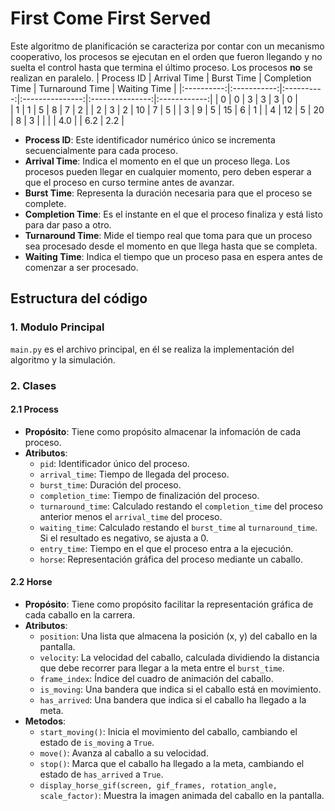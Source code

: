 # First Come First Served
Este algoritmo de planificación se caracteriza por contar con un mecanismo cooperativo, los procesos se ejecutan en el orden que fueron llegando y no suelta el control hasta que termina el último proceso. Los procesos **no** se realizan en paralelo.
| Process ID | Arrival Time | Burst Time | Completion Time | Turnaround Time | Waiting Time |
|:----------:|:-----------:|:----------:|:---------------:|:---------------:|:------------:|
| 0 | 0 | 3 | 3 | 3 | 0 |  
| 1 | 1 | 5 | 8 | 7 | 2 |
| 2 | 3 | 2 | 10 | 7 | 5 |
| 3 | 9 | 5 | 15 | 6 | 1 |
| 4	| 12 | 5 | 20 | 8 | 3 | 
| | | 4.0 | | 6.2 | 2.2 |

- **Process ID**: Este identificador numérico único se incrementa secuencialmente para cada proceso.
- **Arrival Time**: Indica el momento en el que un proceso llega. Los procesos pueden llegar en cualquier momento, pero deben esperar a que el proceso en curso termine antes de avanzar.
- **Burst Time**:  Representa la duración necesaria para que el proceso se complete.
- **Completion Time**: Es el instante en el que el proceso finaliza y está listo para dar paso a otro.
- **Turnaround Time**: Mide el tiempo real que toma para que un proceso sea procesado desde el momento en que llega hasta que se completa.
- **Waiting Time**: Indica el tiempo que un proceso pasa en espera antes de comenzar a ser procesado.

## Estructura del código
### 1. Modulo Principal
`main.py` es el archivo principal, en él se realiza la implementación del algoritmo y la simulación.
### 2. Clases
#### 2.1 Process
- **Propósito**: Tiene como propósito almacenar la infomación de cada proceso.
- **Atributos**:
    - `pid`: Identificador único del proceso.
    - `arrival_time`: Tiempo de llegada del proceso.
    - `burst_time`: Duración del proceso.
    - `completion_time`: Tiempo de finalización del proceso.
    - `turnaround_time`: Calculado restando el `completion_time` del proceso anterior menos el `arrival_time` del proceso.
    - `waiting_time`: Calculado restando el `burst_time` al `turnaround_time`. Si el resultado es negativo, se ajusta a 0.
    - `entry_time`: Tiempo en el  que el proceso entra a la ejecución.
    - `horse`: Representación gráfica del proceso mediante un caballo.
#### 2.2 Horse
- **Propósito**: Tiene como propósito facilitar la representación gráfica de cada caballo en la carrera.
- **Atributos**:
    - `position`: Una lista que almacena la posición (x, y) del caballo en la pantalla.
    - `velocity`: La velocidad del caballo, calculada dividiendo la distancia que debe recorrer para llegar a la meta entre el `burst_time`.
    - `frame_index`: Índice del cuadro de animación del caballo. 
    - `is_moving`: Una bandera que indica si el caballo está en movimiento.
    - `has_arrived`: Una bandera que indica si el caballo ha llegado a la meta.
- **Metodos**: 
    - `start_moving()`: Inicia el movimiento del caballo, cambiando el estado de `is_moving` a `True`.
    - `move()`: Avanza al caballo a su velocidad.
    - `stop()`: Marca que el caballo ha llegado a la meta, cambiando el estado de `has_arrived` a `True`.
    - `display_horse_gif(screen, gif_frames, rotation_angle, scale_factor)`: Muestra la imagen animada del caballo en la pantalla.

